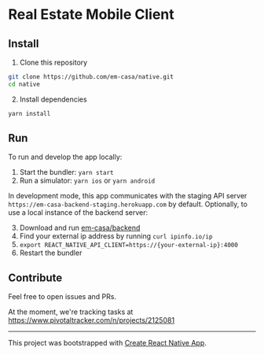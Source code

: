 # Real Estate Mobile Client

## Install

1. Clone this repository

```sh
git clone https://github.com/em-casa/native.git
cd native
```

2. Install dependencies

```sh
yarn install
```

## Run

To run and develop the app locally:

1. Start the bundler: `yarn start`
2. Run a simulator: `yarn ios` or `yarn android`

In development mode, this app communicates with the staging API server `https://em-casa-backend-staging.herokuapp.com` by default.
Optionally, to use a local instance of the backend server:

3. Download and run [em-casa/backend](https://github.com/em-casa/backend)
4. Find your external ip address by running `curl ipinfo.io/ip`
5. `export REACT_NATIVE_API_CLIENT=https://{your-external-ip}:4000`
6. Restart the bundler

## Contribute

Feel free to open issues and PRs.

At the moment, we're tracking tasks at https://www.pivotaltracker.com/n/projects/2125081

---

This project was bootstrapped with [Create React Native App](https://github.com/react-community/create-react-native-app).
